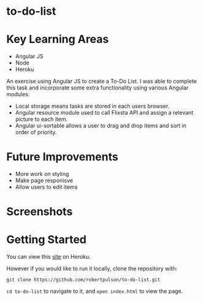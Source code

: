 # to-do-list

# Key Learning Areas

* Angular JS
* Node
* Heroku

An exercise using Angular JS to create a To-Do List. 
I was able to complete this task and incorporate some extra functionality using various Angular modules:

* Local storage means tasks are stored in each users browser.
* Angular resource module used to call Flixsta API and assign a relevant picture to each item.
* Angular ui-sortable allows a user to drag and drop items and sort in order of priority.

# Future Improvements

* More work on styling
* Make page responisve
* Allow users to edit items

# Screenshots


# Getting Started

You can view this [site](http://to-do-or-not-to-do-list.herokuapp.com) on Heroku.

However if you would like to run it locally, clone the repository with:

`git clone https://github.com/robertpulson/to-do-list.git`

`cd to-do-list` to navigate to it, and `open index.html` to view the page.
